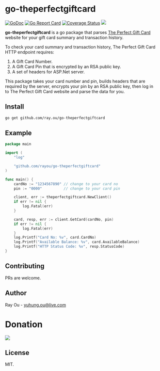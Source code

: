 [donation]: https://donorbox.org/rayou?amount=10

# go-theperfectgiftcard

[![GoDoc](https://godoc.org/github.com/rayou/go-theperfectgiftcard?status.svg)](https://godoc.org/github.com/rayou/go-theperfectgiftcard)
[![Go Report Card](https://goreportcard.com/badge/github.com/rayou/go-theperfectgiftcard)](https://goreportcard.com/report/github.com/rayou/go-theperfectgiftcard)
[![Coverage Status](https://coveralls.io/repos/github/rayou/go-theperfectgiftcard/badge.svg?branch=master)](https://coveralls.io/github/rayou/go-theperfectgiftcard?branch=master)
[![](https://img.shields.io/badge/Donate-Donorbox-green.svg)][donation]

**go-theperfectgiftcard** is a go package that parses [The Perfect Gift Card](https://giftcards.indue.com.au/theperfectgiftcard/) website for your gift card summary and transaction history. 

To check your card summary and transaction history, The Perfect Gift Card HTTP endpoint requires:

1. A Gift Card Number.
2. A Gift Card Pin that is encrypted by an RSA public key.
3. A set of headers for ASP.Net server.

This package takes your card number and pin, builds headers that are required by the server, encrypts your pin by an RSA public key, then log in to The Perfect Gift Card website and parse the data for you.


## Install

```bash
go get github.com/ray.ou/go-theperfectgiftcard
```

## Example

```go
package main

import (
	"log"

	"github.com/rayou/go-theperfectgiftcard"
)

func main() {
	cardNo := "1234567890" // change to your card no
	pin := "0000"          // change to your card pin

	client, err := theperfectgiftcard.NewClient()
	if err != nil {
		log.Fatal(err)
	}

	card, resp, err := client.GetCard(cardNo, pin)
	if err != nil {
		log.Fatal(err)
	}
	log.Printf("Card No: %v", card.CardNo)
	log.Printf("Available Balance: %v", card.AvailableBalance)
	log.Printf("HTTP Status Code: %v", resp.StatusCode)
}
```

## Contributing

PRs are welcome.

## Author

Ray Ou - yuhung.ou@live.com

# Donation

[![](https://d1iczxrky3cnb2.cloudfront.net/button-small-green.png)][donation]

## License

MIT.
